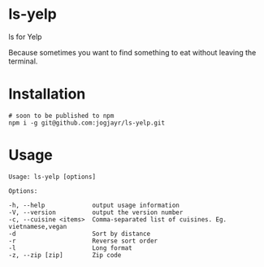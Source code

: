 # ls-yelp
ls for Yelp

Because sometimes you want to find something to eat without leaving the terminal.

# Installation

    # soon to be published to npm
    npm i -g git@github.com:jogjayr/ls-yelp.git
    
# Usage

    Usage: ls-yelp [options]

    Options:

    -h, --help             output usage information
    -V, --version          output the version number
    -c, --cuisine <items>  Comma-separated list of cuisines. Eg. vietnamese,vegan
    -d                     Sort by distance
    -r                     Reverse sort order
    -l                     Long format
    -z, --zip [zip]        Zip code
